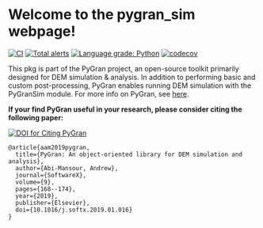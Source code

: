 # Welcome to the pygran_sim webpage!
[//]: # (Badges)
[![CI](https://github.com/anabiman/pygran-sim/actions/workflows/CI.yaml/badge.svg)](https://github.com/anabiman/pygran-sim/actions/workflows/CI.yaml)
[![Total alerts](https://img.shields.io/lgtm/alerts/g/anabiman/pygran-sim.svg?logo=lgtm&logoWidth=18)](https://lgtm.com/projects/g/anabiman/pygran-sim/alerts/)
[![Language grade: Python](https://img.shields.io/lgtm/grade/python/g/anabiman/pygran-sim.svg?logo=lgtm&logoWidth=18)](https://lgtm.com/projects/g/anabiman/pygran-sim/context:python)
[![codecov](https://codecov.io/gh/anabiman/pygran-sim/branch/master/graph/badge.svg)](https://codecov.io/gh/anabiman/pygran-sim/branch/master)

This pkg is part of the PyGran project, an open-source toolkit primarily designed for DEM simulation & analysis. In addition to performing basic and custom post-processing, 
PyGran enables running DEM simulation with the PyGranSim module. For more info on PyGran, see [here](http://www.pygran.org).

**If your find PyGran useful in your research, please consider citing the following paper:**

[![DOI for Citing PyGran](https://img.shields.io/badge/DOI-10.1021%2Facs.jctc.5b00056-blue.svg)](https://doi.org/10.1016/j.softx.2019.01.016)

```
@article{aam2019pygran,
  title={PyGran: An object-oriented library for DEM simulation and analysis},
  author={Abi-Mansour, Andrew},
  journal={SoftwareX},
  volume={9},
  pages={168--174},
  year={2019},
  publisher={Elsevier},
  doi={10.1016/j.softx.2019.01.016}
}
```
